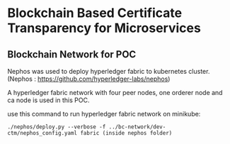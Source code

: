 # Blockchain Based Certificate Transparency for Microservices
## Blockchain Network for POC

Nephos was used to deploy hyperledger fabric to kubernetes cluster. (Nephos : https://github.com/hyperledger-labs/nephos)

A hyperledger fabric network with four peer nodes, one orderer node and ca node is used in this POC.

use this command to run hyperledger fabric network on minikube:

    ./nephos/deploy.py --verbose -f ../bc-network/dev-ctm/nephos_config.yaml fabric (inside nephos folder)
